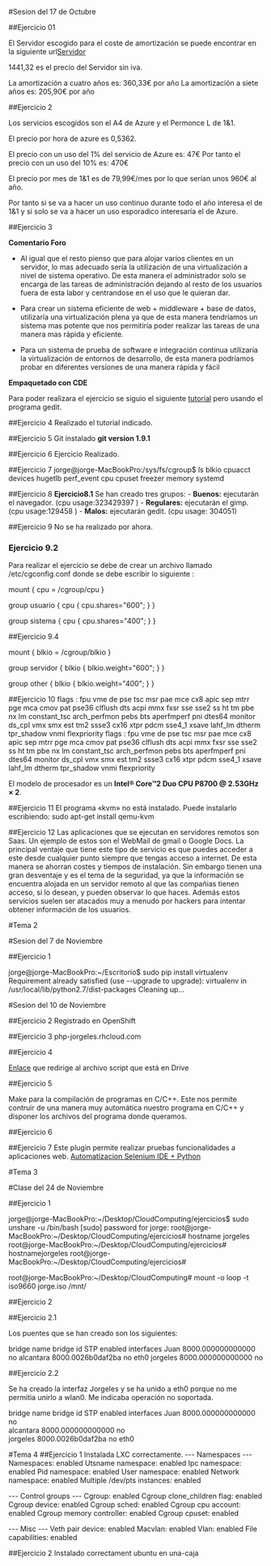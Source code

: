 #Sesion del 17 de Octubre

##Ejercicio 01

El Servidor escogido para el coste de amortización se puede encontrar en la siguiente url[Servidor](http://www.dynos.es/servidor-hp-proliant-ml350p-g8-xeon-e5-2609-2.4-ghz-4gb-disco-duro-hdd-2.5-sff-p420i-512mb-fbwc-460w-cs-gold--887111139054__470065-666.html)

1441,32 es el precio del Servidor sin iva.

La amortización a cuatro años es: 360,33€ por año
La amortización a siete años es: 205,90€ por año

##Ejercicio 2

Los servicios escogidos son el A4 de Azure y el Permonce L de 1&1.

El precio por hora de azure es 0,5362.

El precio con un uso del 1% del servicio de Azure es: 47€
Por tanto el precio con un uso del 10% es: 470€

El precio por mes de 1&1 es de 79,99€/mes por lo que serían unos 960€ al año.

Por tanto si se va a hacer un uso continuo durante todo el año interesa el de 1&1 y si solo se va a hacer un uso esporadico interesaría el de Azure.


##Ejercicio 3

**Comentario Foro**

* Al igual que el resto pienso que para alojar varios clientes en un servidor, lo mas adecuado sería la utilización de una virtualización a nivel de sistema operativo. De esta manera el administrador solo se encarga de las tareas de administración dejando al resto de los usuarios fuera de esta labor y centrandose en el uso que le quieran dar.

* Para crear un sistema eficiente de web + middleware + base de datos, utilizaría una virtualización plena ya que de esta manera tendríamos un sistema mas potente que nos permitiría poder realizar las tareas de una manera mas rápida y eficiente.

* Para un sistema de prueba de software e integración continua utilizaría la virtualización de entornos de desarrollo, de esta manera podríamos probar en diferentes versiones de una manera rápida y fácil

**Empaquetado con CDE**

Para poder realizara el ejercicio se siguio el siguiente [tutorial](http://terminus.ignaciocano.com/k/2012/06/11/cde-creando-aplicaciones-portables-en-gnulinux/) pero usando el programa gedit.

##Ejercicio 4
Realizado el tutorial indicado.

##Ejercicio 5
Git instalado **git version 1.9.1**

##Ejercicio 6
 Ejercicio Realizado.

##Ejercicio 7
jorge@jorge-MacBookPro:/sys/fs/cgroup$ ls
blkio  cpuacct  devices  hugetlb  perf_event
cpu    cpuset   freezer  memory   systemd

##Ejercicio 8
**Ejercicio8.1**
Se han creado tres grupos:
	- **Buenos:** ejecutarán el navegador. (cpu usage:323429397 )
	- **Regulares:** ejecutarán el gimp. (cpu usage:129458 )
	- **Malos:** ejecutarán gedit. (cpu usage: 304051)

##Ejercicio 9
No se ha realizado por ahora.

### Ejercicio 9.2

Para realizar el ejercicio se debe de crear un archivo llamado /etc/cgconfig.conf donde se debe escribir lo siguiente :

mount {
	cpu = /cgroup/cpu
}

group usuario {
	cpu {
		cpu.shares="600";
	}
}

group sistema {
	cpu {
		cpu.shares="400";
	}
}

##Ejercicio 9.4

mount {
	blkio = /cgroup/blkio
}

group servidor {
	blkio {
		blkio.weight="600";
	}
}

group other {
	blkio {
		blkio.weight="400";
	}
}

##Ejercicio 10
flags		: fpu vme de pse tsc msr pae mce cx8 apic sep mtrr pge mca cmov pat pse36 clflush dts acpi mmx fxsr sse sse2 ss ht tm pbe nx lm constant_tsc arch_perfmon pebs bts aperfmperf pni dtes64 monitor ds_cpl vmx smx est tm2 ssse3 cx16 xtpr pdcm sse4_1 xsave lahf_lm dtherm tpr_shadow vnmi flexpriority
flags		: fpu vme de pse tsc msr pae mce cx8 apic sep mtrr pge mca cmov pat pse36 clflush dts acpi mmx fxsr sse sse2 ss ht tm pbe nx lm constant_tsc arch_perfmon pebs bts aperfmperf pni dtes64 monitor ds_cpl vmx smx est tm2 ssse3 cx16 xtpr pdcm sse4_1 xsave lahf_lm dtherm tpr_shadow vnmi flexpriority

El modelo de procesador es un **Intel® Core™2 Duo CPU P8700 @ 2.53GHz × 2**.

##Ejercicio 11
El programa «kvm» no está instalado. Puede instalarlo escribiendo:
sudo apt-get install qemu-kvm

##Ejercicio 12
Las aplicaciones que se ejecutan en servidores remotos son Saas. Un ejemplo de estos son el WebMail de gmail o Google Docs. La principal ventaje que tiene este tipo de servicio es que puedes acceder a este desde cualquier punto siempre que tengas acceso a internet. De esta manera se ahorran costes y tiempos de instalación. Sin embargo tienen una gran desventaje y es el tema de la seguridad, ya que la información se encuentra alojada en un servidor remoto al que las compañias tienen acceso, si lo desean, y pueden observar lo que haces. Además estos servicios suelen ser atacados muy a menudo por hackers para intentar obtener información de los usuarios.

#Tema 2

#Sesion del 7 de Noviembre

##Ejercicio 1

jorge@jorge-MacBookPro:~/Escritorio$ sudo pip install virtualenv
Requirement already satisfied (use --upgrade to upgrade): virtualenv in /usr/local/lib/python2.7/dist-packages
Cleaning up...

#Sesion del 10 de Noviembre

##Ejercicio 2
Registrado en OpenShift

##Ejercicio 3
php-jorgeles.rhcloud.com

##Ejercicio 4

[Enlace](https://script.google.com/d/1IKzOI9_kknCZkqV5QqBuOaPlqFLDsJtZfTnPqrEAe5L2Yuo_ht3FrSqa/edit?usp=sharing) que redirige al archivo script que está en Drive

##Ejercicio 5

Make para la compilación de programas en C/C++. Este nos permite contruir de una manera muy automática nuestro programa en C/C++ y disponer los archivos del programa donde queramos.
 
##Ejercicio 6


##Ejercicio 7
Este plugin permite realizar pruebas funcionalidades a aplicaciones web.
[Automatizacion Selenium IDE + Python](http://www.taringa.net/posts/info/14190878/Automatizacion-Selenium-IDE-Python.html)

#Tema 3

#Clase del 24 de Noviembre

##Ejercicio 1

jorge@jorge-MacBookPro:~/Desktop/CloudComputing/ejercicios$ sudo unshare -u /bin/bash 
[sudo] password for jorge: 
root@jorge-MacBookPro:~/Desktop/CloudComputing/ejercicios# hostname jorgeles
root@jorge-MacBookPro:~/Desktop/CloudComputing/ejercicios# hostnamejorgeles
root@jorge-MacBookPro:~/Desktop/CloudComputing/ejercicios# 

root@jorge-MacBookPro:~/Desktop/CloudComputing# mount -o loop -t iso9660 jorge.iso /mnt/

##Ejercicio 2

##Ejercicio 2.1

Los puentes que se han creado son los siguientes:

bridge name	bridge id		STP enabled	interfaces
Juan		8000.000000000000	no
alcantara		8000.0026b0daf2ba	no		eth0
jorgeles		8000.000000000000	no

##Ejercicio 2.2

Se ha creado la interfaz Jorgeles y se ha unido a eth0 porque no me permitia unirlo a wlan0. Me indicaba operación no soportada.

bridge name	bridge id		STP enabled	interfaces
Juan		8000.000000000000	no	
alcantara		8000.000000000000	no	
jorgeles		8000.0026b0daf2ba	no		eth0

#Tema 4
##Ejercicio 1
Instalada LXC correctamente.
--- Namespaces ---
Namespaces: enabled
Utsname namespace: enabled
Ipc namespace: enabled
Pid namespace: enabled
User namespace: enabled
Network namespace: enabled
Multiple /dev/pts instances: enabled

--- Control groups ---
Cgroup: enabled
Cgroup clone_children flag: enabled
Cgroup device: enabled
Cgroup sched: enabled
Cgroup cpu account: enabled
Cgroup memory controller: enabled
Cgroup cpuset: enabled

--- Misc ---
Veth pair device: enabled
Macvlan: enabled
Vlan: enabled
File capabilities: enabled

##Ejercicio 2
 Instalado correctament ubuntu en una-caja







